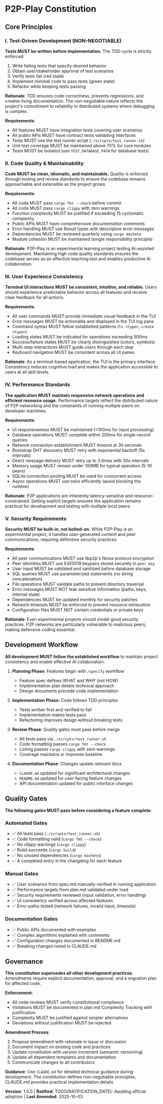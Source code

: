 <!--
Sync Impact Report - Constitution v1.0.0
===========================================
Version Change: Initial constitution (no previous version) → v1.0.0
Rationale: MINOR bump - Initial constitution establishment with comprehensive principles

Added Sections:
- I. Test-Driven Development (NON-NEGOTIABLE)
- II. Code Quality & Maintainability
- III. User Experience Consistency
- IV. Performance Standards
- V. Security Requirements
- Development Workflow section
- Quality Gates section

Modified Principles: N/A (initial version)
Removed Sections: N/A (initial version)

Templates Status:
✅ plan-template.md - Constitution Check section aligns with new principles
✅ spec-template.md - Requirements sections support principle validation
✅ tasks-template.md - Task categories reflect TDD, quality, and security principles

Follow-up TODOs:
- RATIFICATION_DATE set to TODO - awaiting project team decision on official adoption date
-->

# P2P-Play Constitution

## Core Principles

### I. Test-Driven Development (NON-NEGOTIABLE)

**Tests MUST be written before implementation.** The TDD cycle is strictly enforced:

1. Write failing tests that specify desired behavior
2. Obtain user/stakeholder approval of test scenarios
3. Verify tests fail (red state)
4. Implement minimal code to pass tests (green state)
5. Refactor while keeping tests passing

**Rationale**: TDD ensures code correctness, prevents regressions, and creates living
documentation. The non-negotiable nature reflects the project's commitment to
reliability in distributed systems where debugging is complex.

**Requirements**:
- All features MUST have integration tests covering user scenarios
- All public APIs MUST have contract tests validating interfaces
- Tests MUST use the test runner script (`./scripts/test_runner.sh`)
- Unit test coverage MUST be maintained above 70% for core modules
- Tests MUST be isolated (use `TEST_DATABASE_PATH` for database tests)

### II. Code Quality & Maintainability

**Code MUST be clean, idiomatic, and maintainable.** Quality is enforced through
tooling and review standards to ensure the codebase remains approachable and
extensible as the project grows.

**Requirements**:
- All code MUST pass `cargo fmt --check` before commit
- All code MUST pass `cargo clippy` with zero warnings
- Function complexity MUST be justified if exceeding 15 cyclomatic complexity
- Public APIs MUST have comprehensive documentation comments
- Error handling MUST use Result types with descriptive error messages
- Dependencies MUST be reviewed quarterly using `cargo machete`
- Module cohesion MUST be maintained (single responsibility principle)

**Rationale**: P2P-Play is an experimental learning project testing AI-assisted
development. Maintaining high code quality standards ensures the codebase serves as
an effective teaching tool and enables productive AI collaboration.

### III. User Experience Consistency

**Terminal UI interactions MUST be consistent, intuitive, and reliable.** Users
should experience predictable behavior across all features and receive clear
feedback for all actions.

**Requirements**:
- All user commands MUST provide immediate visual feedback in the TUI
- Error messages MUST be actionable and displayed in the TUI log pane
- Command syntax MUST follow established patterns (`ls <type>`, `create <type>`)
- Loading states MUST be indicated for operations exceeding 500ms
- Success/failure states MUST be clearly distinguished (colors, symbols)
- Multi-step interactions MUST guide users through each step
- Keyboard navigation MUST be consistent across all UI panes

**Rationale**: As a terminal-based application, the TUI is the primary interface.
Consistency reduces cognitive load and makes the application accessible to users
at all skill levels.

### IV. Performance Standards

**The application MUST maintain responsive network operations and efficient resource
usage.** Performance targets reflect the distributed nature of P2P networking and
the constraints of running multiple peers on developer machines.

**Requirements**:
- UI responsiveness MUST be maintained (<100ms for input processing)
- Database operations MUST complete within 200ms for single-record queries
- Network connection establishment MUST timeout at 30 seconds
- Bootstrap DHT discovery MUST retry with exponential backoff (5s intervals)
- Direct message delivery MUST retry up to 3 times with 30s intervals
- Memory usage MUST remain under 100MB for typical operation (5-10 peers)
- SQLite connection pooling MUST be used for concurrent access
- Async operations MUST use tokio efficiently (avoid blocking the runtime)

**Rationale**: P2P applications are inherently latency-sensitive and resource-
constrained. Setting explicit targets ensures the application remains practical
for development and testing with multiple local peers.

### V. Security Requirements

**Security MUST be built-in, not bolted-on.** While P2P-Play is an experimental
project, it handles user-generated content and peer communications, requiring
defensive security practices.

**Requirements**:
- All peer communications MUST use libp2p's Noise protocol encryption
- Peer identities MUST use Ed25519 keypairs stored securely in `peer_key`
- User input MUST be validated and sanitized before database storage
- SQL queries MUST use parameterized statements (no string concatenation)
- File operations MUST validate paths to prevent directory traversal
- Error messages MUST NOT leak sensitive information (paths, keys, internal state)
- Dependencies MUST be updated monthly for security patches
- Network timeouts MUST be enforced to prevent resource exhaustion
- Configuration files MUST NOT contain credentials or private keys

**Rationale**: Even experimental projects should model good security practices.
P2P networks are particularly vulnerable to malicious peers, making defensive
coding essential.

## Development Workflow

**All development MUST follow the established workflow** to maintain project
consistency and enable effective AI collaboration:

1. **Planning Phase**: Features begin with `/specify` workflow
   - Feature spec defines WHAT and WHY (not HOW)
   - Implementation plan details technical approach
   - Design documents precede code implementation

2. **Implementation Phase**: Code follows TDD principles
   - Tests written first and verified to fail
   - Implementation makes tests pass
   - Refactoring improves design without breaking tests

3. **Review Phase**: Quality gates must pass before merge
   - All tests pass via `./scripts/test_runner.sh`
   - Code formatting passes `cargo fmt --check`
   - Linting passes `cargo clippy` with zero warnings
   - Coverage maintains or improves baseline

4. **Documentation Phase**: Changes update relevant docs
   - `CLAUDE.md` updated for significant architectural changes
   - `README.md` updated for user-facing feature changes
   - API documentation updated for public interface changes

## Quality Gates

**The following gates MUST pass before considering a feature complete**:

### Automated Gates
- ✅ All tests pass (`./scripts/test_runner.sh`)
- ✅ Code formatting valid (`cargo fmt --check`)
- ✅ No clippy warnings (`cargo clippy`)
- ✅ Build succeeds (`cargo build`)
- ✅ No unused dependencies (`cargo machete`)
- ✅ A completed entry in the changelog for each feature

### Manual Gates
- ✅ User scenarios from spec.md manually verified in running application
- ✅ Performance targets from plan.md validated under load
- ✅ Security requirements reviewed (input validation, error handling)
- ✅ UI consistency verified across affected features
- ✅ Error paths tested (network failures, invalid input, timeouts)

### Documentation Gates
- ✅ Public APIs documented with examples
- ✅ Complex algorithms explained with comments
- ✅ Configuration changes documented in README.md
- ✅ Breaking changes noted in CLAUDE.md

## Governance

**This constitution supersedes all other development practices.** Amendments require
explicit documentation, approval, and a migration plan for affected code.

**Enforcement**:
- All code reviews MUST verify constitutional compliance
- Violations MUST be documented in plan.md Complexity Tracking with justification
- Complexity MUST be justified against simpler alternatives
- Deviations without justification MUST be rejected

**Amendment Process**:
1. Propose amendment with rationale in issue or discussion
2. Document impact on existing code and practices
3. Update constitution with version increment (semantic versioning)
4. Update all dependent templates and documentation
5. Communicate changes to all contributors

**Guidance**: Use `CLAUDE.md` for detailed technical guidance during development.
The constitution defines non-negotiable principles; CLAUDE.md provides practical
implementation details.

**Version**: 1.0.0 | **Ratified**: TODO(RATIFICATION_DATE): Awaiting official adoption | **Last Amended**: 2025-10-03
